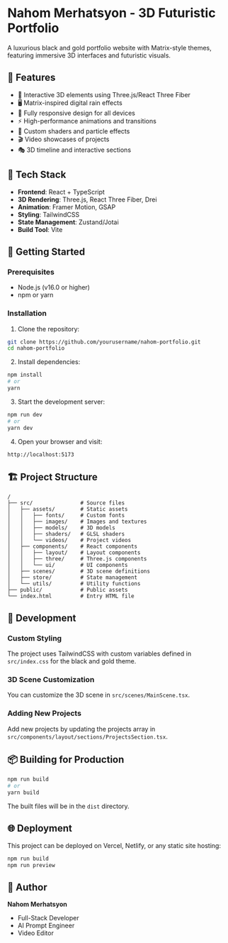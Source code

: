 # Nahom Merhatsyon - 3D Futuristic Portfolio

A luxurious black and gold portfolio website with Matrix-style themes, featuring immersive 3D interfaces and futuristic visuals.

## 📌 Features

- 🔮 Interactive 3D elements using Three.js/React Three Fiber
- 🖥️ Matrix-inspired digital rain effects
- 📱 Fully responsive design for all devices
- ⚡ High-performance animations and transitions
- 🎨 Custom shaders and particle effects
- 🎬 Video showcases of projects
- 🎭 3D timeline and interactive sections

## 🧰 Tech Stack

- **Frontend**: React + TypeScript
- **3D Rendering**: Three.js, React Three Fiber, Drei
- **Animation**: Framer Motion, GSAP
- **Styling**: TailwindCSS
- **State Management**: Zustand/Jotai
- **Build Tool**: Vite

## 🚀 Getting Started

### Prerequisites

- Node.js (v16.0 or higher)
- npm or yarn

### Installation

1. Clone the repository:
```bash
git clone https://github.com/yourusername/nahom-portfolio.git
cd nahom-portfolio
```

2. Install dependencies:
```bash
npm install
# or
yarn
```

3. Start the development server:
```bash
npm run dev
# or
yarn dev
```

4. Open your browser and visit:
```
http://localhost:5173
```

## 🏗️ Project Structure

```
/
├── src/               # Source files
│   ├── assets/        # Static assets
│   │   ├── fonts/     # Custom fonts
│   │   ├── images/    # Images and textures
│   │   ├── models/    # 3D models
│   │   ├── shaders/   # GLSL shaders
│   │   └── videos/    # Project videos
│   ├── components/    # React components
│   │   ├── layout/    # Layout components
│   │   ├── three/     # Three.js components
│   │   └── ui/        # UI components
│   ├── scenes/        # 3D scene definitions
│   ├── store/         # State management
│   └── utils/         # Utility functions
├── public/            # Public assets
└── index.html         # Entry HTML file
```

## 🔧 Development

### Custom Styling

The project uses TailwindCSS with custom variables defined in `src/index.css` for the black and gold theme.

### 3D Scene Customization

You can customize the 3D scene in `src/scenes/MainScene.tsx`.

### Adding New Projects

Add new projects by updating the projects array in `src/components/layout/sections/ProjectsSection.tsx`.

## 📦 Building for Production

```bash
npm run build
# or
yarn build
```

The built files will be in the `dist` directory.

## 🌐 Deployment

This project can be deployed on Vercel, Netlify, or any static site hosting:

```bash
npm run build
npm run preview
```


## 👤 Author

**Nahom Merhatsyon**
- Full-Stack Developer
- AI Prompt Engineer
- Video Editor 
